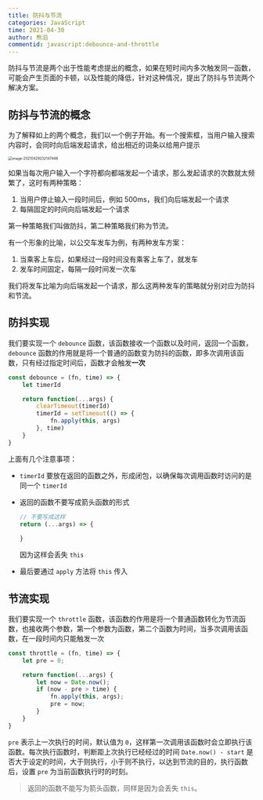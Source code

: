 ```yaml
---
title: 防抖与节流
categories: JavaScript
time: 2021-04-30
author: 熊滔
commentid: javascript:debounce-and-throttle
---
```


防抖与节流是两个出于性能考虑提出的概念，如果在短时间内多次触发同一函数，可能会产生页面的卡顿，以及性能的降低，针对这种情况，提出了防抖与节流两个解决方案。

## 防抖与节流的概念

为了解释如上的两个概念，我们以一个例子开始。有一个搜索框，当用户输入搜索内容时，会同时向后端发起请求，给出相近的词条以给用户提示

<img src="https://cdn.jsdelivr.net/gh/LastKnightCoder/ImgHosting2/20210430214859.png" alt="image-20210429232147448" style="zoom:50%;" />

如果当每次用户输入一个字符都向都端发起一个请求，那么发起请求的次数就太频繁了，这时有两种策略：

1. 当用户停止输入一段时间后，例如 500ms，我们向后端发起一个请求
2. 每隔固定的时间向后端发起一个请求

第一种策略我们叫做防抖，第二种策略我们称为节流。

有一个形象的比喻，以公交车发车为例，有两种发车方案：

1. 当乘客上车后，如果经过一段时间没有乘客上车了，就发车
2. 发车时间固定，每隔一段时间发一次车

我们将发车比喻为向后端发起一个请求，那么这两种发车的策略就分别对应为防抖和节流。

## 防抖实现

我们要实现一个 `debounce` 函数，该函数接收一个函数以及时间，返回一个函数，`debounce` 函数的作用就是将一个普通的函数变为防抖的函数，即多次调用该函数，只有经过指定时间后，函数才会触发**一次**

```javascript
const debounce = (fn, time) => {
    let timerId

    return function(...args) {
        clearTimeout(timerId)
        timerId = setTimeout(() => {
            fn.apply(this, args)
        }, time)
    }
}
```

上面有几个注意事项：

- `timerId` 要放在返回的函数之外，形成闭包，以确保每次调用函数时访问的是同一个 `timerId`

- 返回的函数不要写成箭头函数的形式

  ```javascript
  // 不要写成这样
  return (...args) => {
      
  }
  ```

  因为这样会丢失 `this`

- 最后要通过 `apply` 方法将 `this` 传入

## 节流实现

我们要实现一个 `throttle` 函数，该函数的作用是将一个普通函数转化为节流函数，也接收两个参数，第一个参数为函数，第二个函数为时间，当多次调用该函数，在一段时间内只能触发一次

```javascript
const throttle = (fn, time) => {
    let pre = 0;

    return function(...args) {
        let now = Date.now();
        if (now - pre > time) {
            fn.apply(this, args);
            pre = now;
        }
    }
}
```

`pre` 表示上一次执行的时间，默认值为 `0`，这样第一次调用该函数时会立即执行该函数。每次执行函数时，判断距上次执行已经经过的时间 `Date.now() - start` 是否大于设定的时间，大于则执行，小于则不执行，以达到节流的目的，执行函数后，设置 `pre` 为当前函数执行时的时刻。

> 返回的函数不能写为箭头函数，同样是因为会丢失 `this`。

